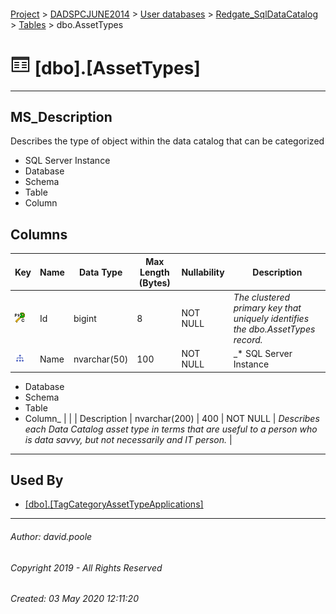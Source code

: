 #### 

[Project](../../../../readme.md) > [DADSPCJUNE2014](../../../readme.md) > [User databases](../../readme.md) > [Redgate_SqlDataCatalog](../readme.md) > [Tables](Tables.md) > dbo.AssetTypes

# ![Tables](../../../../Images/Table32.png) [dbo].[AssetTypes]

---

## <a name="#description"></a>MS_Description

Describes the type of object within the data catalog that can be categorized
* SQL Server Instance
* Database
* Schema
* Table
* Column

## <a name="#columns"></a>Columns

| Key | Name | Data Type | Max Length (Bytes) | Nullability | Description |
|---|---|---|---|---|---|
| [![Cluster Primary Key PK_AssetTypes: Id](../../../../Images/pkcluster.png)](#indexes) | Id | bigint | 8 | NOT NULL | _The clustered primary key that uniquely identifies the dbo.AssetTypes record._ |
| [![Indexes IX_AssetTypes_Name](../../../../Images/Index.png)](#indexes) | Name | nvarchar(50) | 100 | NOT NULL | _* SQL Server Instance
* Database
* Schema
* Table
* Column_ |
|  | Description | nvarchar(200) | 400 | NOT NULL | _Describes each Data Catalog asset type in terms that are useful to a person who is data savvy, but not necessarily and IT person._ |


---

## <a name="#usedby"></a>Used By

* [[dbo].[TagCategoryAssetTypeApplications]](TagCategoryAssetTypeApplications.md)


---

###### Author:  david.poole

###### Copyright 2019 - All Rights Reserved

###### Created: 03 May 2020 12:11:20

